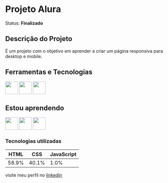 # Projeto Alura
 Status: **Finalizado**
 
  ## Descrição do Projeto
   <p>É um projeto com o objetivo em aprender a criar um página responsiva para desktop e mobile.</p>
 
 ## Ferramentas e Tecnologias
 <img src="https://cdn.jsdelivr.net/gh/devicons/devicon/icons/git/git-original.svg" width="40" height="40"> <img src="https://cdn.jsdelivr.net/gh/devicons/devicon/icons/vscode/vscode-original.svg" width="40" height="40"/> 
 <img src="https://cdn.jsdelivr.net/gh/devicons/devicon/icons/javascript/javascript-original.svg" width="40" height="40">
          
 
 
 ## Estou aprendendo
 <img src="https://cdn.jsdelivr.net/gh/devicons/devicon/icons/html5/html5-original-wordmark.svg" width="40" height="40">  <img src="https://cdn.jsdelivr.net/gh/devicons/devicon/icons/css3/css3-original-wordmark.svg" width="40" height="40"> <img src="https://cdn.jsdelivr.net/gh/devicons/devicon/icons/javascript/javascript-original.svg" width="40" height="40">
 
 ### Tecnologias utilizadas
  HTML| CSS | JavaScript 
  ---|---| ---|
  58.9%|40.1%|1.0%|
  
  visite meu perfil no [linkedin](https://www.linkedin.com/in/bruno-gomes-064383251/)

